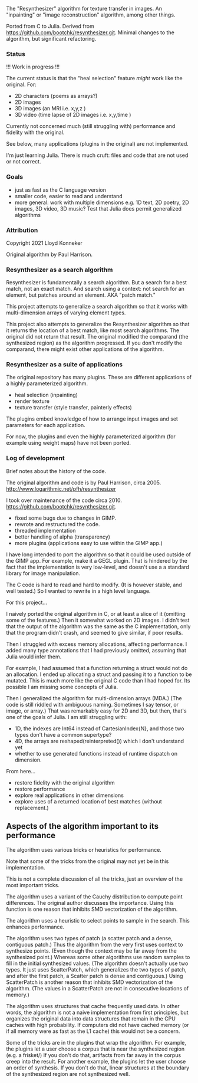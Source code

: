 
The "Resynthesizer" algorithm for texture transfer in images.
An "inpainting" or "image reconstruction" algorithm, among other things.

Ported from C to Julia.
Derived from https://github.com/bootchk/resynthesizer.git.
Minimal changes to the algorithm, but significant refactoring.


### Status

!!! Work in progress !!!

The current status is that the "heal selection" feature *might* work like the original.
For:
* 2D characters (poems as arrays?)
* 2D images
* 3D images (an MRI i.e. x,y,z )
* 3D video (time lapse of 2D images i.e. x,y,time )


Currently not concerned much (still struggling with) performance and fidelity with the original.  

See below, many applications (plugins in the original) are not implemented.

I'm just learning Julia.
There is much cruft: files and code that are not used or not correct.

### Goals
  - just as fast as the C language version
  - smaller code, easier to read and understand
  - more general: work with multiple dimensions
    e.g. 1D text, 2D poetry, 2D images, 3D video, 3D music?
    Test that Julia does permit generalized algorithms

### Attribution

Copyright 2021 Lloyd Konneker

Original algorithm by Paul Harrison.

### Resynthesizer as a search algorithm

Resynthesizer is fundamentally a search algorithm.
But a search for a best match, not an exact match.
And search using a context: not search for an element, but patches around an element.  AKA "patch match."

This project attempts to generalize a search algorithm
so that it works with multi-dimension arrays of varying element types.

This project also attempts to generalize the Resynthesizer algorithm so that it returns the location of a best match, like most search algorithms.  The original did not return that result.  The original modified the comparand (the synthesized region) as the algorithm progressed.  If you don't modify the comparand, there might exist other applications of the algorithm.

### Resynthesizer as a suite of applications

The original repository has many plugins.  These are different applications of a highly parameterized algorithm.

* heal selection (inpainting)
* render texture
* texture transfer (style transfer, painterly effects)

The plugins embed knowledge of how to arrange input images and set parameters for each application.

For now, the plugins and even the highly parameterized algorithm
(for example using weight maps) have not been ported.


### Log of development

Brief notes about the history of the code.

The original algorithm and code is by Paul Harrison, circa 2005. http://www.logarithmic.net/pfh/resynthesizer

I took over maintenance of the code circa 2010. https://github.com/bootchk/resynthesizer.git.
* fixed some bugs due to changes in GIMP.
* rewrote and restructured the code.
* threaded implementation
* better handling of alpha (transparency)
* more plugins (applications easy to use within the GIMP app.)

I have long intended to port the algorithm so that it could be used outside of the  GIMP app.
For example, make it a GEGL plugin.  That is hindered by the fact that the implementation
is very low-level, and doesn't use a a standard library for image manipulation.

The C code is hard to read and hard to modify. (It is however stable, and well tested.)
So I wanted to rewrite in a high level language.

For this project...

I naively ported the original algorithm in C, or at least a slice of it
(omitting some of the features.)  Then it somewhat worked on 2D images.
I didn't test that the output of the algorithm was the same as the C implementation,
only that the program didn't crash, and seemed to give similar, if poor results.

Then I struggled with excess memory allocations, affecting performance.
I added many type annotations that I had previously omitted,
assuming that Julia would infer them.

For example, I had assumed that a function returning a struct would not do an allocation.
I ended up allocating a struct and passing it to a function to be mutated.
This is much more like the original C code than I had hoped for.
Its possible I am missing some concepts of Julia.

Then I generalized the algorithm for multi-dimension arrays (MDA.)
(The code is still riddled with ambiguous naming.
Sometimes I say tensor, or image, or array.)
That was remarkably easy for 2D and 3D, but then, that's one of the goals of Julia.
I am still struggling with:
* 1D, the indexes are Int64 instead of CartesianIndex{N},
  and those two types don't have a common supertype?
* 4D, the arrays are reshaped(reinterpreted()) which I don't understand yet
* whether to use generated functions instead of runtime dispatch on dimension.

From here...
* restore fidelity with the original algorithm
* restore performance
* explore real applications in other dimensions
* explore uses of a returned location of best matches (without replacement.)

## Aspects of the algorithm important to its performance

The algorithm uses various tricks or heuristics for performance.

Note that some of the tricks from the original may not yet be in this implementation.

This is not a complete discussion of all the tricks, just an overview of the most important tricks.

The algorithm uses a variant of the Cauchy distribution to compute point differences.
The original author discusses the importance.
Using this function is one reason that inhibits SMD vectorization of the algorithm.

The algorithm uses a heuristic to select points to sample in the search.
This enhances performance.

The algorithm uses two types of patch (a scatter patch and a dense, contiguous patch.)
Thus the algorithm from the very first uses context to synthesize points.
(Even though the context may be far away from the synthesized point.)
Whereas some other algorithms use random samples to fill in the initial synthesized values.
(The algorithm doesn't actually use two types.
It just uses ScatterPatch, which generalizes the two types of patch,
and after the first patch, a Scatter patch is dense and contiguous.)
Using ScatterPatch is another reason that inhibits SMD vectorization of the algorithm.
(The values in a ScatterPatch are not in consecutive locations of memory.)

The algorithm uses structures that cache frequently used data.
In other words, the algorithm is not a naive implementation from first principles,
but organizes the original data into data structures
that remain in the CPU caches with high probability.
If computers did not have cached memory (or if all memory were as fast as the L1 cache)
this would not be a concern.

Some of the tricks are in the plugins that wrap the algorithm.
For example, the plugins let a user choose a corpus that is near the synthesized region
(e.g. a frisket/)
If you don't do that, artifacts from far away in the corpus creep into the result.
For another example, the plugins let the user choose an order of synthesis.
If you don't do that, linear structures at the boundary of the synthesized region
are not synthesized well.
